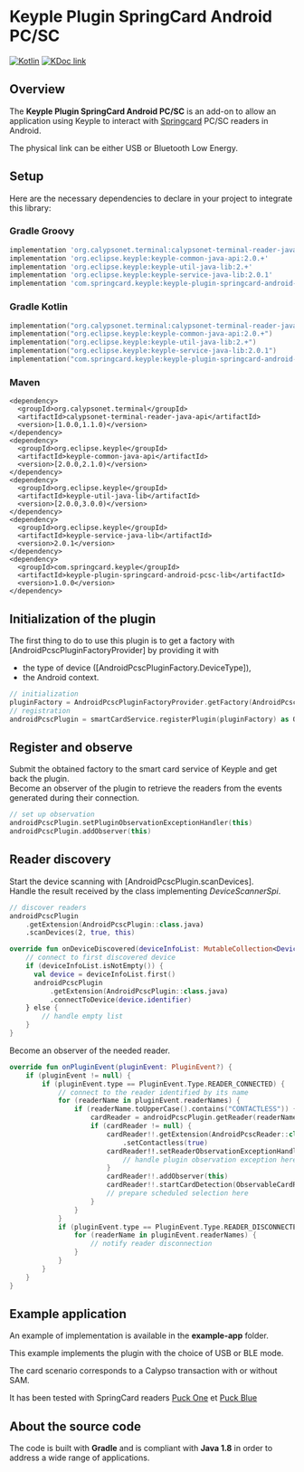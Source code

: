 # Keyple Plugin SpringCard Android PC/SC

[![Kotlin](https://img.shields.io/badge/kotlin-1.4.20-blue.svg?logo=kotlin)](http://kotlinlang.org)
[![KDoc link](https://img.shields.io/badge/API_reference-KDoc-blue)](https://jeanpierrefortune.github.io/keyple-plugin-springcard-android-pcsc-lib/)

## Overview

The **Keyple Plugin SpringCard Android PC/SC** is an add-on to allow an application using Keyple to interact with [Springcard](https://www.springcard.com) PC/SC readers in Android.

The physical link can be either USB or Bluetooth Low Energy.

## Setup

Here are the necessary dependencies to declare in your project to integrate this library:

### Gradle Groovy
```groovy
implementation 'org.calypsonet.terminal:calypsonet-terminal-reader-java-api:1.0.+'
implementation 'org.eclipse.keyple:keyple-common-java-api:2.0.+'
implementation 'org.eclipse.keyple:keyple-util-java-lib:2.+'
implementation 'org.eclipse.keyple:keyple-service-java-lib:2.0.1'
implementation 'com.springcard.keyple:keyple-plugin-springcard-android-pcsc-lib:1.0.0'
```

### Gradle Kotlin
```kotlin
implementation("org.calypsonet.terminal:calypsonet-terminal-reader-java-api:1.0.+")
implementation("org.eclipse.keyple:keyple-common-java-api:2.0.+")
implementation("org.eclipse.keyple:keyple-util-java-lib:2.+")
implementation("org.eclipse.keyple:keyple-service-java-lib:2.0.1")
implementation("com.springcard.keyple:keyple-plugin-springcard-android-pcsc-lib:1.0.0")
```

### Maven
```mvn
<dependency>
  <groupId>org.calypsonet.terminal</groupId>
  <artifactId>calypsonet-terminal-reader-java-api</artifactId>
  <version>[1.0.0,1.1.0)</version>
</dependency>
<dependency>
  <groupId>org.eclipse.keyple</groupId>
  <artifactId>keyple-common-java-api</artifactId>
  <version>[2.0.0,2.1.0)</version>
</dependency>
<dependency>
  <groupId>org.eclipse.keyple</groupId>
  <artifactId>keyple-util-java-lib</artifactId>
  <version>[2.0.0,3.0.0)</version>
</dependency>
<dependency>
  <groupId>org.eclipse.keyple</groupId>
  <artifactId>keyple-service-java-lib</artifactId>
  <version>2.0.1</version>
</dependency>
<dependency>
  <groupId>com.springcard.keyple</groupId>
  <artifactId>keyple-plugin-springcard-android-pcsc-lib</artifactId>
  <version>1.0.0</version>
</dependency>
```

## Initialization of the plugin
The first thing to do to use this plugin is to get a factory with [AndroidPcscPluginFactoryProvider] by providing it with
- the type of device ([AndroidPcscPluginFactory.DeviceType]),
- the Android context.

```kotlin
// initialization
pluginFactory = AndroidPcscPluginFactoryProvider.getFactory(AndroidPcscPluginFactory.DeviceType.USB, activity)
// registration
androidPcscPlugin = smartCardService.registerPlugin(pluginFactory) as ObservablePlugin
```

## Register and observe
Submit the obtained factory to the smart card service of Keyple and get back the plugin.
<br>
Become an observer of the plugin to retrieve the readers from the events generated during their connection.
```kotlin
// set up observation
androidPcscPlugin.setPluginObservationExceptionHandler(this)
androidPcscPlugin.addObserver(this)
```

## Reader discovery

Start the device scanning with [AndroidPcscPlugin.scanDevices].
<br>
Handle the result received by the class implementing *DeviceScannerSpi*.
```kotlin
// discover readers
androidPcscPlugin
    .getExtension(AndroidPcscPlugin::class.java)
    .scanDevices(2, true, this)

override fun onDeviceDiscovered(deviceInfoList: MutableCollection<DeviceInfo>) {
    // connect to first discovered device
    if (deviceInfoList.isNotEmpty()) {
      val device = deviceInfoList.first()
      androidPcscPlugin
          .getExtension(AndroidPcscPlugin::class.java)
          .connectToDevice(device.identifier)
    } else {
        // handle empty list
    }
}
```

Become an observer of the needed reader.

```kotlin
override fun onPluginEvent(pluginEvent: PluginEvent?) {
    if (pluginEvent != null) {
        if (pluginEvent.type == PluginEvent.Type.READER_CONNECTED) {
            // connect to the reader identified by its name
            for (readerName in pluginEvent.readerNames) {
                if (readerName.toUpperCase().contains("CONTACTLESS")) {
                    cardReader = androidPcscPlugin.getReader(readerName) as ObservableReader
                    if (cardReader != null) {
                        cardReader!!.getExtension(AndroidPcscReader::class.java)
                            .setContactless(true)
                        cardReader!!.setReaderObservationExceptionHandler { pluginName, readerName, e ->
                            // handle plugin observation exception here
                        }
                        cardReader!!.addObserver(this)
                        cardReader!!.startCardDetection(ObservableCardReader.DetectionMode.REPEATING)
                        // prepare scheduled selection here        
                    }
                }
            }
            if (pluginEvent.type == PluginEvent.Type.READER_DISCONNECTED) {
                for (readerName in pluginEvent.readerNames) {
                    // notify reader disconnection
                }
            }
        }
    }
}
```

## Example application

An example of implementation is available in the **example-app** folder.

This example implements the plugin with the choice of USB or BLE mode.

The card scenario corresponds to a Calypso transaction with or without SAM.

It has been tested with SpringCard readers [Puck One](https://www.springcard.com/fr/products/puck-one) et [Puck Blue](https://www.springcard.com/fr/products/puck-blue)

## About the source code

The code is built with **Gradle** and is compliant with **Java 1.8** in order to address a wide range of applications.